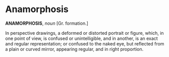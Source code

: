# Anamorphosis

**ANAMORPHOSIS**, _noun_ \[Gr. formation.\]

In perspective drawings, a deformed or distorted portrait or figure, which, in one point of view, is confused or unintelligible, and in another, is an exact and regular representation; or confused to the naked eye, but reflected from a plain or curved mirror, appearing regular, and in right proportion.